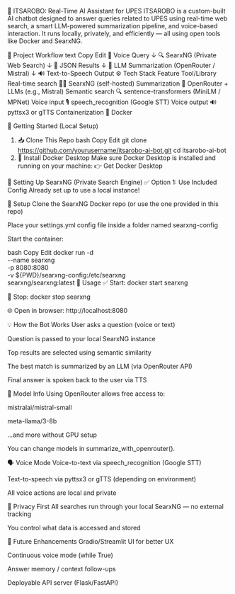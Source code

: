 🤖 ITSAROBO: Real-Time AI Assistant for UPES
ITSAROBO is a custom-built AI chatbot designed to answer queries related to UPES using real-time web search, a smart LLM-powered summarization pipeline, and voice-based interaction. It runs locally, privately, and efficiently — all using open tools like Docker and SearxNG.

📌 Project Workflow
text
Copy
Edit
🎤 Voice Query
   ↓
🔍 SearxNG (Private Web Search)
   ↓
📄 JSON Results
   ↓
🧠 LLM Summarization (OpenRouter / Mistral)
   ↓
🔊 Text-to-Speech Output
⚙️ Tech Stack
Feature	Tool/Library
Real-time search	🕵️‍♂️ SearxNG (self-hosted)
Summarization	🧠 OpenRouter + LLMs (e.g., Mistral)
Semantic search	🔍 sentence-transformers (MiniLM / MPNet)
Voice input	🎙️ speech_recognition (Google STT)
Voice output	🔊 pyttsx3 or gTTS
Containerization	🐳 Docker

🚀 Getting Started (Local Setup)
1. 📥 Clone This Repo
bash
Copy
Edit
git clone https://github.com/yourusername/itsarobo-ai-bot.git
cd itsarobo-ai-bot
2. 🐳 Install Docker Desktop
Make sure Docker Desktop is installed and running on your machine:
👉 Get Docker Desktop

🔧 Setting Up SearxNG (Private Search Engine)
✅ Option 1: Use Included Config
Already set up to use a local instance!

🧱 Setup
Clone the SearxNG Docker repo (or use the one provided in this repo)

Place your settings.yml config file inside a folder named searxng-config

Start the container:

bash
Copy
Edit
docker run -d \
  --name searxng \
  -p 8080:8080 \
  -v ${PWD}/searxng-config:/etc/searxng \
  searxng/searxng:latest
🔁 Usage
✅ Start: docker start searxng

🛑 Stop: docker stop searxng

🌐 Open in browser: http://localhost:8080

💡 How the Bot Works
User asks a question (voice or text)

Question is passed to your local SearxNG instance

Top results are selected using semantic similarity

The best match is summarized by an LLM (via OpenRouter API)

Final answer is spoken back to the user via TTS

🧠 Model Info
Using OpenRouter allows free access to:

mistralai/mistral-small

meta-llama/3-8b

...and more without GPU setup

You can change models in summarize_with_openrouter().

🗣️ Voice Mode
Voice-to-text via speech_recognition (Google STT)

Text-to-speech via pyttsx3 or gTTS (depending on environment)

All voice actions are local and private

🔐 Privacy First
All searches run through your local SearxNG — no external tracking

You control what data is accessed and stored

🧩 Future Enhancements
 Gradio/Streamlit UI for better UX

 Continuous voice mode (while True)

 Answer memory / context follow-ups

 Deployable API server (Flask/FastAPI)


